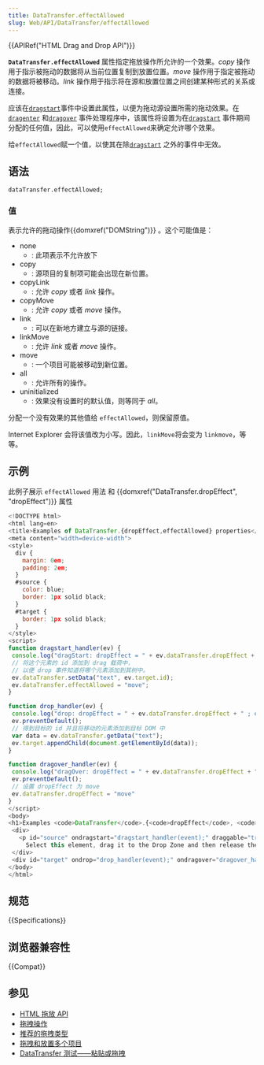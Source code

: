 ```yaml
---
title: DataTransfer.effectAllowed
slug: Web/API/DataTransfer/effectAllowed
---
```


{{APIRef("HTML Drag and Drop API")}}

**`DataTransfer.effectAllowed`** 属性指定拖放操作所允许的一个效果。_copy_ 操作用于指示被拖动的数据将从当前位置复制到放置位置。_move_ 操作用于指定被拖动的数据将被移动。_link_ 操作用于指示将在源和放置位置之间创建某种形式的关系或连接。

应该在[`dragstart`](/zh-CN/docs/Web/API/HTMLElement/dragstart_event)事件中设置此属性，以便为拖动源设置所需的拖动效果。在 [`dragenter`](/zh-CN/docs/Web/API/HTMLElement/dragenter_event) 和[`dragover`](/zh-CN/docs/Web/API/HTMLElement/dragover_event) 事件处理程序中，该属性将设置为在[`dragstart`](/zh-CN/docs/Web/API/HTMLElement/dragstart_event) 事件期间分配的任何值，因此，可以使用`effectAllowed`来确定允许哪个效果。

给`effectAllowed`赋一个值，以使其在除[`dragstart`](/zh-CN/docs/Web/API/HTMLElement/dragstart_event) 之外的事件中无效。

## 语法

```plain
dataTransfer.effectAllowed;
```

### 值

表示允许的拖动操作{{domxref("DOMString")}} 。这个可能值是：

- none
  - : 此项表示不允许放下
- copy
  - : 源项目的复制项可能会出现在新位置。
- copyLink
  - : 允许 _copy_ 或者 _link_ 操作。
- copyMove
  - : 允许 _copy_ 或者 _move_ 操作。
- link
  - : 可以在新地方建立与源的链接。
- linkMove
  - : 允许 _link_ 或者 _move_ 操作。
- move
  - : 一个项目可能被移动到新位置。
- all
  - : 允许所有的操作。
- uninitialized
  - : 效果没有设置时的默认值，则等同于 _all_。

分配一个没有效果的其他值给 `effectAllowed`，则保留原值。

Internet Explorer 会将该值改为小写。因此，`linkMove`将会变为 `linkmove`，等等。

## 示例

此例子展示 `effectAllowed` 用法 和 {{domxref("DataTransfer.dropEffect", "dropEffect")}} 属性

```js
<!DOCTYPE html>
<html lang=en>
<title>Examples of DataTransfer.{dropEffect,effectAllowed} properties</title>
<meta content="width=device-width">
<style>
  div {
    margin: 0em;
    padding: 2em;
  }
  #source {
    color: blue;
    border: 1px solid black;
  }
  #target {
    border: 1px solid black;
  }
</style>
<script>
function dragstart_handler(ev) {
 console.log("dragStart: dropEffect = " + ev.dataTransfer.dropEffect + " ; effectAllowed = " + ev.dataTransfer.effectAllowed);
 // 将这个元素的 id 添加到 drag 载荷中，
 // 以便 drop 事件知道将哪个元素添加到其树中。
 ev.dataTransfer.setData("text", ev.target.id);
 ev.dataTransfer.effectAllowed = "move";
}

function drop_handler(ev) {
 console.log("drop: dropEffect = " + ev.dataTransfer.dropEffect + " ; effectAllowed = " + ev.dataTransfer.effectAllowed);
 ev.preventDefault();
 // 得到目标的 id 并且将移动的元素添加到目标 DOM 中
 var data = ev.dataTransfer.getData("text");
 ev.target.appendChild(document.getElementById(data));
}

function dragover_handler(ev) {
 console.log("dragOver: dropEffect = " + ev.dataTransfer.dropEffect + " ; effectAllowed = " + ev.dataTransfer.effectAllowed);
 ev.preventDefault();
 // 设置 dropEffect 为 move
 ev.dataTransfer.dropEffect = "move"
}
</script>
<body>
<h1>Examples <code>DataTransfer</code>.{<code>dropEffect</code>, <code>effectAllowed</code>} properties</h1>
 <div>
   <p id="source" ondragstart="dragstart_handler(event);" draggable="true">
     Select this element, drag it to the Drop Zone and then release the selection to move the element.</p>
 </div>
 <div id="target" ondrop="drop_handler(event);" ondragover="dragover_handler(event);">Drop Zone</div>
</body>
</html>
```

## 规范

{{Specifications}}

## 浏览器兼容性

{{Compat}}

## 参见

- [HTML 拖放 API](/zh-CN/docs/Web/API/HTML_Drag_and_Drop_API)
- [拖拽操作](/zh-CN/docs/Web/API/HTML_Drag_and_Drop_API/Drag_operations)
- [推荐的拖拽类型](/zh-CN/docs/Web/API/HTML_Drag_and_Drop_API/Recommended_drag_types)
- [拖拽和放置多个项目](/zh-CN/docs/Web/API/HTML_Drag_and_Drop_API/Multiple_items)
- [DataTransfer 测试——粘贴或拖拽](https://codepen.io/tech_query/pen/MqGgap)
